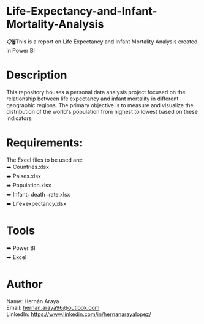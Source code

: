 # Life-Expectancy-and-Infant-Mortality-Analysis
📋🖥️This is a report on Life Expectancy and Infant Mortality Analysis created in Power BI


# Description
This repository houses a personal data analysis project focused on the relationship between life expectancy and infant mortality in different geographic regions. The primary objective is to measure and visualize the distribution of the world's population from highest to lowest based on these indicators.

# Requirements:
The Excel files to be used are:  
➡️ Countries.xlsx  
➡️ Paises.xlsx  
➡️ Population.xlsx  
➡️ Infant+death+rate.xlsx  
➡️ Life+expectancy.xlsx  

# Tools 
➡️ Power BI  
➡️ Excel  

# Author
Name: Hernán Araya   
Email: hernan.araya96@outlook.com  
LinkedIn: https://www.linkedin.com/in/hernanarayalopez/
